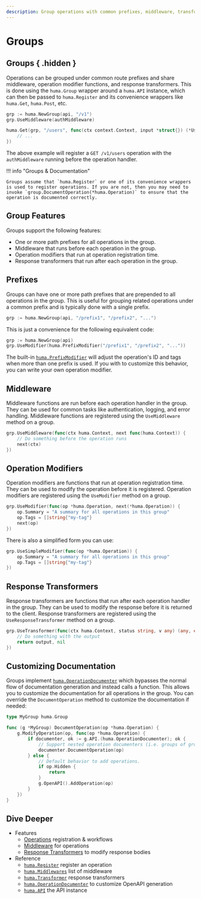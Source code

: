 ```yaml
---
description: Group operations with common prefixes, middleware, transformers, and more.
---
```


# Groups

## Groups { .hidden }

Operations can be grouped under common route prefixes and share middleware, operation modifier functions, and response transformers. This is done using the `huma.Group` wrapper around a `huma.API` instance, which can then be passed to `huma.Register` and its convenience wrappers like `huma.Get`, `huma.Post`, etc.

```go
grp := huma.NewGroup(api, "/v1")
grp.UseMiddleware(authMiddleware)

huma.Get(grp, "/users", func(ctx context.Context, input *struct{}) (*UsersResponse, error) {
	// ...
})
```

The above example will register a `GET /v1/users` operation with the `authMiddleware` running before the operation handler.

!!! info "Groups & Documentation"

    Groups assume that `huma.Register` or one of its convenience wrappers is used to register operations. If you are not, then you may need to invoke `group.DocumentOperation(*huma.Operation)` to ensure that the operation is documented correctly.

## Group Features

Groups support the following features:

-   One or more path prefixes for all operations in the group.
-   Middleware that runs before each operation in the group.
-   Operation modifiers that run at operation registration time.
-   Response transformers that run after each operation in the group.

## Prefixes

Groups can have one or more path prefixes that are prepended to all operations in the group. This is useful for grouping related operations under a common prefix and is typically done with a single prefix.

```go
grp := huma.NewGroup(api, "/prefix1", "/prefix2", "...")
```

This is just a convenience for the following equivalent code:

```go
grp := huma.NewGroup(api)
grp.UseModifier(huma.PrefixModifier("/prefix1", "/prefix2", "..."))
```

The built-in [`huma.PrefixModifier`](https://pkg.go.dev/github.com/danielgtaylor/huma/v2#PrefixModifier) will adjust the operation's ID and tags when more than one prefix is used. If you with to customize this behavior, you can write your own operation modifier.

## Middleware

Middleware functions are run before each operation handler in the group. They can be used for common tasks like authentication, logging, and error handling. Middleware functions are registered using the `UseMiddleware` method on a group.

```go
grp.UseMiddleware(func(ctx huma.Context, next func(huma.Context)) {
	// Do something before the operation runs
	next(ctx)
})
```

## Operation Modifiers

Operation modifiers are functions that run at operation registration time. They can be used to modify the operation before it is registered. Operation modifiers are registered using the `UseModifier` method on a group.

```go
grp.UseModifier(func(op *huma.Operation, next(*huma.Operation)) {
	op.Summary = "A summary for all operations in this group"
	op.Tags = []string{"my-tag"}
    next(op)
})
```

There is also a simplified form you can use:

```go
grp.UseSimpleModifier(func(op *huma.Operation)) {
	op.Summary = "A summary for all operations in this group"
	op.Tags = []string{"my-tag"}
})
```

## Response Transformers

Response transformers are functions that run after each operation handler in the group. They can be used to modify the response before it is returned to the client. Response transformers are registered using the `UseResponseTransformer` method on a group.

```go
grp.UseTransformer(func(ctx huma.Context, status string, v any) (any, error) {
	// Do something with the output
	return output, nil
})
```

## Customizing Documentation

Groups implement [`huma.OperationDocumenter`](https://pkg.go.dev/github.com/danielgtaylor/huma/v2#OperationDocumenter) which bypasses the normal flow of documentation generation and instead calls a function. This allows you to customize the documentation for all operations in the group. You can override the `DocumentOperation` method to customize the documentation if needed:

```go
type MyGroup huma.Group

func (g *MyGroup) DocumentOperation(op *huma.Operation) {
	g.ModifyOperation(op, func(op *huma.Operation) {
		if documenter, ok := g.API.(huma.OperationDocumenter); ok {
			// Support nested operation documenters (i.e. groups of groups).
			documenter.DocumentOperation(op)
		} else {
			// Default behavior to add operations.
			if op.Hidden {
				return
			}
			g.OpenAPI().AddOperation(op)
		}
	})
}
```

## Dive Deeper

-   Features
    -   [Operations](./operations.md) registration & workflows
    -   [Middleware](./middleware.md) for operations
    -   [Response Transformers](./response-transformers.md) to modify response bodies
-   Reference
    -   [`huma.Register`](https://pkg.go.dev/github.com/danielgtaylor/huma/v2#Register) register an operation
    -   [`huma.Middlewares`](https://pkg.go.dev/github.com/danielgtaylor/huma/v2#Middlewares) list of middleware
    -   [`huma.Transformer`](https://pkg.go.dev/github.com/danielgtaylor/huma/v2#Transformer) response transformers
    -   [`huma.OperationDocumenter`](https://pkg.go.dev/github.com/danielgtaylor/huma/v2#OperationDocumenter) to customize OpenAPI generation
    -   [`huma.API`](https://pkg.go.dev/github.com/danielgtaylor/huma/v2#API) the API instance
